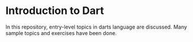 # Introduction to Dart

In this repository, entry-level topics in darts language are discussed. Many sample topics and exercises have been done.
